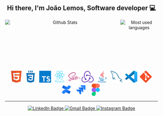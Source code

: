 <div align="center">
<h2>Hi there, I'm João Lemos, Software developer 💻 </h2>
</div>

<!--<div id="header" > 
  <img src="https://media.giphy.com/media/RbDKaczqWovIugyJmW/giphy.gif"/>
</div> -->

<!-- ### About me: -->

<div id="about-me">
<!-- <p align="center">Passionate about Art, Technology and Self Improvement</p> -->

<!-- ### 🔥 My stats:-->



<div align="center" style="display:flex">
  <img height=150em width=380 src="https://github-readme-stats.vercel.app/api?username=joaodrlemos&show_icons=true&theme=radical&line_height=25em" alt="Github Stats" />
  <img height=150em src="https://github-readme-stats.vercel.app/api/top-langs/?username=joaodrlemos&layout=compact&theme=radical&card_width=350px" alt="Most used languages" />
</div>


<br/>

<!-- ### :hammer_and_wrench: Languages and Tools : -->

<div id="languages-tools" align="center">
  <img src="https://github.com/devicons/devicon/blob/master/icons/html5/html5-original.svg" title="HTML" alt="HTML" width="40" height="40"/>&nbsp;
  <img src="https://github.com/devicons/devicon/blob/master/icons/css3/css3-plain-wordmark.svg"  title="CSS" alt="CSS" width="40" height="40"/>&nbsp;
  <img src="https://github.com/devicons/devicon/blob/master/icons/typescript/typescript-original.svg" title="TypeScript" alt="TypeScript" width="40" height="40"/>&nbsp;
  <img src="https://github.com/devicons/devicon/blob/master/icons/react/react-original-wordmark.svg" title="React" alt="React" width="40" height="40"/>&nbsp;
  <img src="https://github.com/devicons/devicon/blob/master/icons/sass/sass-original.svg" title="Sass" alt="Sass" width="40" height="40"/>
  <img src="https://github.com/devicons/devicon/blob/master/icons/redux/redux-original.svg" title="Redux" alt="Redux " width="40" height="40"/>&nbsp;
  <img src="https://github.com/devicons/devicon/blob/master/icons/java/java-original.svg" title="Java" alt="Java" width="40" height="40"/>&nbsp;
  <img src="https://github.com/devicons/devicon/blob/master/icons/mysql/mysql-original.svg" title="MySQL"  alt="MySQL" width="40" height="40"/>&nbsp;
  <img src="https://github.com/devicons/devicon/blob/master/icons/vscode/vscode-original.svg" title="vscode"  alt="vscode" width="40" height="40"/>&nbsp;
  <img src="https://github.com/devicons/devicon/blob/master/icons/git/git-original.svg" title="Git" alt="Git" width="40" height="40"/>&nbsp;
  <img src="https://github.com/devicons/devicon/blob/master/icons/confluence/confluence-original.svg" title="Confluence" alt="Confluence" width="40" height="40"/>&nbsp;
  <img src="https://github.com/devicons/devicon/blob/master/icons/jira/jira-original.svg" title="Jira" alt="Jira" width="40" height="40"/>&nbsp;
  <img src="https://github.com/devicons/devicon/blob/master/icons/figma/figma-original.svg" title="Figma" alt="Figma" width="40" height="40"/>&nbsp;
</div>

---

<div id="badges" align="center">
  <a href="https://www.linkedin.com/in/joaodrlemos/">
    <img src="https://img.shields.io/badge/LinkedIn-blue?style=for-the-badge&logo=linkedin&logoColor=white" title="LinkedIn" alt="LinkedIn Badge"/>
  </a>
  <a href="mailto:joaodrlemos@gmail.com">
    <img src="https://img.shields.io/badge/Gmail-red?style=for-the-badge&logo=gmail&logoColor=white" title="joaodrlemos@gmail.com" alt="Gmail Badge"/>
  </a>
  <a href="https://www.instagram.com/joao_lemings/">
    <img src="https://img.shields.io/badge/Instagram-E4405F?style=for-the-badge&logo=instagram&logoColor=white" title="Instagram" alt="Instagram Badge"/>
  </a>
</div>
